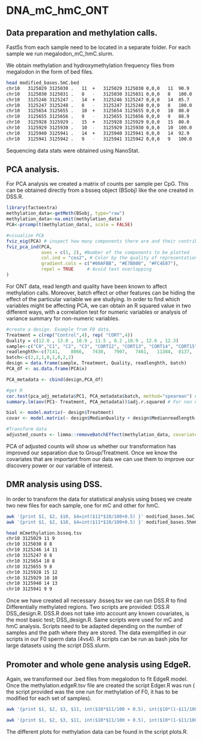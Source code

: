 # DNA_mC_hmC_ONT

## Data preparation and methylation calls. 

Fast5s from each sample need to be located in a separate folder. For each sample we run megalodon_mC_hmC.slurm.

We obtain methylation and hydroxymethylation frequency files from megalodon in the form of bed files.
```bash
head modified_bases.5mC.bed
chr10	3125029	3125030	.	11	+	3125029	3125030	0,0,0	11	90.9
chr10	3125030	3125031	.	8	-	3125030	3125031	0,0,0	8	100.0
chr10	3125246	3125247	.	14	+	3125246	3125247	0,0,0	14	85.7
chr10	3125247	3125248	.	8	-	3125247	3125248	0,0,0	8	100.0
chr10	3125654	3125655	.	10	+	3125654	3125655	0,0,0	10	80.0
chr10	3125655	3125656	.	9	-	3125655	3125656	0,0,0	9	88.9
chr10	3125928	3125929	.	15	+	3125928	3125929	0,0,0	15	80.0
chr10	3125929	3125930	.	10	-	3125929	3125930	0,0,0	10	100.0
chr10	3125940	3125941	.	14	+	3125940	3125941	0,0,0	14	92.9
chr10	3125941	3125942	.	9	-	3125941	3125942	0,0,0	9	100.0
```
Sequencing data stats were obtained using NanoStat.

## PCA analysis.

For PCA analysis we created a matrix of counts per sample per CpG. This can be obtained directly from a bsseq object (BSobj) like the one created in DSS.R.

```R
library(factoextra)
methylation_data<-getMeth(BSobj, type="raw")
methylation_data<-na.omit(methylation_data)
PCA<-prcomp(t(methylation_data), scale = FALSE)

#visualize PCA
fviz_eig(PCA) # inspect how many components there are and their contribution to the total.
fviz_pca_ind(PCA,
             axes = c(1, 2), #Number of the components to be plotted
             col.ind = "cos2", # Color by the quality of representation
             gradient.cols = c("#00AFBB", "#E7B800", "#FC4E07"),
             repel = TRUE     # Avoid text overlapping
)
```
For ONT data, read length and quality have been known to affect methylation calls. Moreover, batch effect or other features can be hiding the effect of the particular variable we are studying.
In order to find which variables might be affecting PCA, we can obtain an R squared value in two different ways, with a correlation test for numeric variables or analysis of variance summary for non-numeric variables.

```R
#create a design. Example from F0 data.
Treatment = c(rep("Control",4), rep( "CORT",4))
Quality = c(12.0 , 13.0 , 10.9 , 11.5 , 8.2 ,10.9 , 12.6 , 12.3)
sample<-c("C0","C1", "C2", "C3", "CORT12", "CORT13", "CORT14", "CORT15")
readlenghth<-c(7141,	8066,	7430,	7907,	7461,	11384,	8137,	8806)
batch<-c(2,2,1,0,1,0,2,2)
design = data.frame(sample, Treatment, Quality, readlenghth, batch)
PCA_df <- as.data.frame(PCA$x)

PCA_metadata <- cbind(design,PCA_df)

#get R
cor.test(pca_adj_metadata$PC1, PCA_metadata$batch, method="spearman") # for numeric values
summary.lm(aov(PC1~ Treatment, PCA_metadata))$adj.r.squared # For non numeric values

biol <- model.matrix(~ design$Treatment)
covar <- model.matrix(~ design$MedianQuality + design$Medianreadlength + design$batch)

#Transform data  
adjusted_counts <- limma::removeBatchEffect(methylation_data, covariates=qual, design=biol)
```
PCA of adjusted counts will show us whether our transformation has improved our separation due to Group/Treatment. Once we know the covariates that are important from our data we can use them to improve our discovery power or our variable of interest.


## DMR analysis using DSS.
In order to transform the data for statistical analysis using bsseq we create two new files for each sample, one for mC and other for hmC.
```bash
awk '{print $1, $2, $10, $4=int($11*$10/100+0.5) }' modified_bases.5mC.bed > mCmethylation.bsseq.tsv
awk '{print $1, $2, $10, $4=int($11*$10/100+0.5) }' modified_bases.5hmC.bed > hmCmethylation.bsseq.tsv

head mCmethylation.bsseq.tsv
chr10 3125029 11 9
chr10 3125030 8 8
chr10 3125246 14 11
chr10 3125247 8 8
chr10 3125654 10 8
chr10 3125655 9 8
chr10 3125928 15 12
chr10 3125929 10 10
chr10 3125940 14 13
chr10 3125941 9 9
```
Once we have created all necessary .bsseq.tsv we can run DSS.R to find Differentially methylated regions. Two scripts are provided: DSS.R DSS_design.R. DSS.R does not take into account any known covariates, is the most basic test; DSS_design.R. Same scripts were used for mC and hmC analysis. Scripts need to be adapted depending on the number of samples and the path where they are stored. The data exemplified in our scripts in our F0 sperm data (4vs4). R scripts can be run as bash jobs for large datasets using the script DSS.slurm.


## Promoter and whole gene analysis using EdgeR.

Again, we transformed our .bed files from megalodon to fit EdgeR model. Once the methylation.edgeR.tsv file are created the script Edger.R was run ( the script provided was the one run for methylation of F0, it has to be modified for each set of samples).
```bash
awk '{print $1, $2, $3, $11, int($10*$11/100 + 0.5), int($10*(1-$11/100) + 0.5)}' modified_bases.5mC.bed | sed 's/^/chr/' | sed 's/ /\t/g' > methylation.edgeR.tsv

awk '{print $1, $2, $3, $11, int($10*$11/100 + 0.5), int($10*(1-$11/100) + 0.5)}' modified_bases.5hmC.bed | sed 's/^/chr/' | sed 's/ /\t/g' > hmethylation.edgeR.tsv
```

The different plots for methylation data can be found in the script plots.R.

